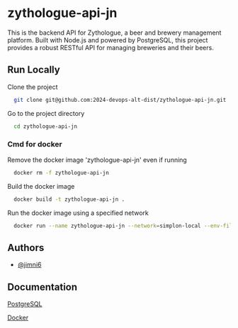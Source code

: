 # zythologue-api-jn
This is the backend API for Zythologue, a beer and brewery management platform. Built with Node.js and powered by PostgreSQL, this project provides a robust RESTful API for managing breweries and their beers.


## Run Locally

Clone the project

```bash
  git clone git@github.com:2024-devops-alt-dist/zythologue-api-jn.git
```

Go to the project directory

```bash
  cd zythologue-api-jn
```

### Cmd for docker
Remove the docker image 'zythologue-api-jn' even if running

```bash
  docker rm -f zythologue-api-jn
```
Build the docker image

```bash
  docker build -t zythologue-api-jn .
```
Run the docker image using a specified network

```bash
  docker run --name zythologue-api-jn --network=simplon-local --env-file .env -p 3000:3000 zythologue-api-jn
```




## Authors

- [@jimni6](https://www.github.com/jimni6)


## Documentation

[PostgreSQL](https://www.postgresql.org)

[Docker](https://www.docker.com)
